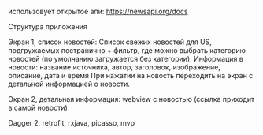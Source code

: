 использовует открытое апи: https://newsapi.org/docs

Структура приложения

Экран 1, список новостей:
Список свежих новостей для US, подгружаемых постранично + фильтр, где можно выбрать категорию новостей (по умолчанию загружается без категории).
Информация в новости: название источника, автор, заголовок, изображение, описание, дата и время
При нажатии на новость переходить на экран с детальной информацией о новости.

Экран 2, детальная информация:
webview с новостью (ссылка приходит в самой новости)

Dagger 2, retrofit, rxjava, picasso, mvp